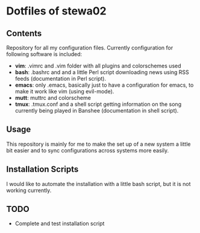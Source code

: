 # Dotfiles of stewa02

## Contents

Repository for all my configuration files. Currently configuration for following
software is included:

 * **vim**: .vimrc and .vim folder with all plugins and colorschemes used
 * **bash**: .bashrc and and a little Perl script downloading news using RSS 
   feeds (documentation in Perl script).
 * **emacs**: only .emacs, basically just to have a configuration for emacs, to 
   make it work like vim (using evil-mode).
 * **mutt**: muttrc and colorscheme
 * **tmux**: .tmux.conf and a shell script getting information on the song 
   currently being played in Banshee (documentation in shell script).

## Usage

This repository is mainly for me to make the set up of a new system a little bit
easier and to sync configurations across systems more easily.

## Installation Scripts

I would like to automate the installation with a little bash script, but it is
not working currently.

## TODO

 * Complete and test installation script


